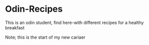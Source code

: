 # Odin-Recipes

This is an odin student, find here-with different recipes for a healthy breakfast 

Note; this is the start of my new cariaer
